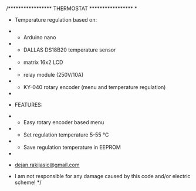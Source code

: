 /*****************  THERMOSTAT  *****************
 *
 * Temperature regulation based on:
 * - Arduino nano
 * - DALLAS DS18B20 temperature sensor
 * - matrix 16x2 LCD 
 * - relay module (250V/10A)
 * - KY-040 rotary encoder (menu and temperature regulation)
 *
 * FEATURES:
 * - Easy rotary encoder based menu
 * - Set regulation temperature 5-55 °C
 * - Save regulation temperature in EEPROM
 *
 * dejan.rakijasic@gmail.com
 
 * I am not responsible for any damage caused by this code and/or electric scheme!
 */
